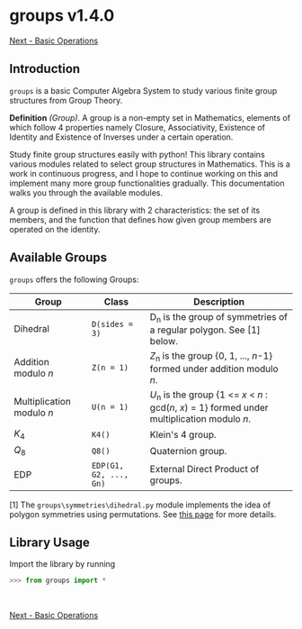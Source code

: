 # groups v1.4.0

[Next - Basic Operations](BasicOperations.md)

## Introduction

`groups` is a basic Computer Algebra System to study various finite group structures from Group Theory.

**Definition** *(Group)*. A group is a non-empty set in Mathematics, elements of which follow 4 properties namely Closure, Associativity, Existence of Identity and Existence of Inverses under a certain operation.

Study finite group structures easily with python! This library contains various modules related to select group structures in Mathematics. This is a work in continuous progress, and I hope to continue working on this and implement many more group functionalities gradually. This documentation walks you through the available modules.

A group is defined in this library with 2 characteristics: the set of its members, and the function that defines how given group members are operated on the identity.

## Available Groups

`groups` offers the following Groups:

|Group|Class|Description|
|-|-|------------|
|Dihedral|`D(sides = 3)`|D<sub>n</sub> is the group of symmetries of a regular polygon. See [1] below.|
|Addition modulo *n*|`Z(n = 1)`|*Z*<sub>n</sub> is the group {0, 1, ..., *n*-1} formed under addition modulo *n*.|
|Multiplication modulo *n*|`U(n = 1)`|*U*<sub>n</sub> is the group {1 <= *x* < *n* : gcd(*n*, *x*) = 1} formed under multiplication modulo *n*.|
|*K*<sub>4</sub>|`K4()`|Klein's 4 group.|
|*Q*<sub>8</sub>|`Q8()`|Quaternion group.|
|EDP|`EDP(G1, G2, ..., Gn)`|External Direct Product of groups.|

[1]	The `groups\symmetries\dihedral.py` module implements the idea of polygon symmetries using permutations. See [this page](Dihedral.md) for more details.

## Library Usage

Import the library by running

```python
>>> from groups import *
```

<br>

[Next - Basic Operations](BasicOperations.md)
